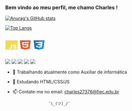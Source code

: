 ### Bem vindo ao meu perfil, me chamo Charles ! 
<div>

[![Anurag's GitHub stats](https://github-readme-stats.vercel.app/api?username=Shao4EveR)](https://github.com/anuraghazra/github-readme-stats)

[![Top Langs](https://github-readme-stats.vercel.app/api/top-langs/?username=Shao4EveR&layout=compact)](https://github.com/anuraghazra/github-readme-stats)
</div>
<div style="display: inline_block"><br>
  <img align="center" alt="Shao-Js" height="30" width="40" src="https://raw.githubusercontent.com/devicons/devicon/master/icons/javascript/javascript-plain.svg">
  <img align="center" alt="Shao-HTML" height="30" width="40" src="https://raw.githubusercontent.com/devicons/devicon/master/icons/html5/html5-original.svg">
  <img align="center" alt="Shao-CSS" height="30" width="40" src="https://raw.githubusercontent.com/devicons/devicon/master/icons/css3/css3-original.svg">
 </div>

##

<div> 
  <a href="https://www.youtube.com/channel/UCCqMkOGdAcszNQzG2GcORVg" target="_blank"><img src="https://img.shields.io/badge/YouTube-FF0000?style=for-the-badge&logo=youtube&logoColor=white" target="_blank"></a>
  <a href="https://www.instagram.com/charliedsaint/" target="_blank"><img src="https://img.shields.io/badge/-Instagram-%23E4405F?style=for-the-badge&logo=instagram&logoColor=white" target="_blank"></a>
 <a href="https://discord.gg/83bKfjyG" target="_blank"><img src="https://img.shields.io/badge/Discord-7289DA?style=for-the-badge&logo=discord&logoColor=white" target="_blank"></a> 
  <a href = "mailto:charles27376@fiec.edu.br"><img src="https://img.shields.io/badge/-Gmail-%23333?style=for-the-badge&logo=gmail&logoColor=white" target="_blank"></a>
  <a href="https://www.linkedin.com/in/charlesdsantos7/" target="_blank"><img src="https://img.shields.io/badge/-LinkedIn-%230077B5?style=for-the-badge&logo=linkedin&logoColor=white" target="_blank"></a> 

 </div>


- 🔭 Trabalhando atualmente como Auxiliar de informática
- 🌱 Estudando HTML/CSS/JS
- 📫 Contate-me no email: charles27376@fiec.edu.br
                       
                      ¯\_(ツ)_/¯
